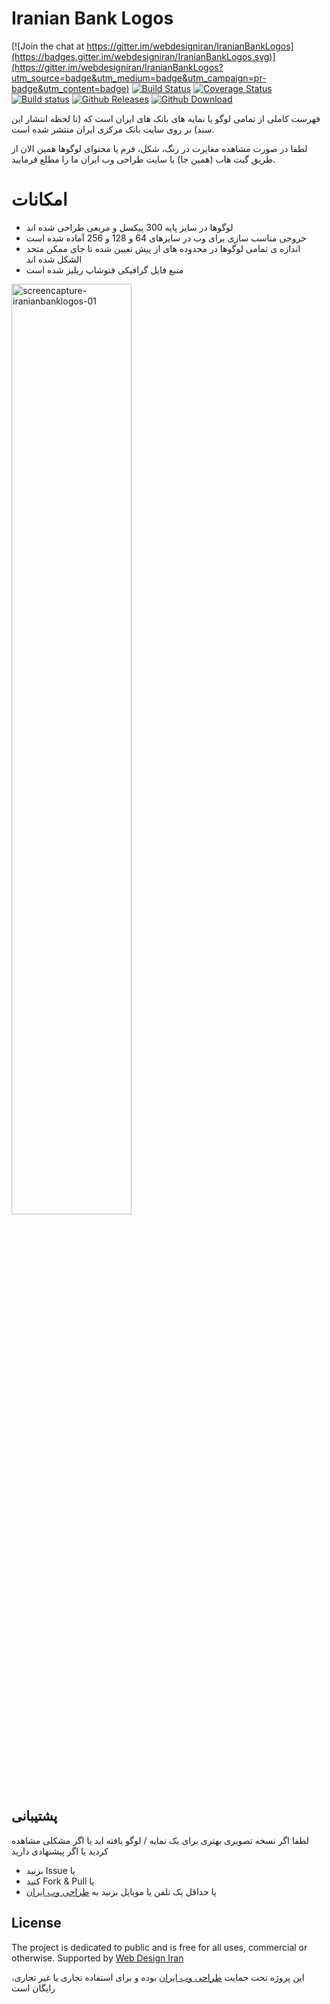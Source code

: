 # Iranian Bank Logos

[![Join the chat at https://gitter.im/webdesigniran/IranianBankLogos](https://badges.gitter.im/webdesigniran/IranianBankLogos.svg)](https://gitter.im/webdesigniran/IranianBankLogos?utm_source=badge&utm_medium=badge&utm_campaign=pr-badge&utm_content=badge)
[![Build Status](https://travis-ci.org/webdesigniran/IranianBankLogos.svg?branch=master)](https://travis-ci.org/webdesigniran/IranianBankLogos)
[![Coverage Status](https://coveralls.io/repos/github/webdesigniran/IranianBankLogos/badge.svg?branch=master)](https://coveralls.io/github/webdesigniran/IranianBankLogos?branch=master)
[![Build status](https://ci.appveyor.com/api/projects/status/m5fs0b5y0ofvg71f?svg=true)](https://ci.appveyor.com/project/amastaneh/iranianbanklogos)
[![Github Releases](https://img.shields.io/badge/release-v1.0-blue.svg)]()
[![Github Download](https://img.shields.io/badge/downloads-7k-brightgreen.svg?style=flat)]()

فهرست کاملی از تمامی لوگو یا نمایه های بانک های ایران است که (تا لحظه انتشار این سند) بر روی سایت بانک مرکزی ایران منتشر شده است.

لطفا در صورت مشاهده مغایرت در رنگ، شکل، فرم یا محتوای لوگوها همین الان از طریق گیت هاب (همین جا) یا سایت طراحی وب ایران ما را مطلع فرمایید.

# امکانات
- لوگوها در سایز پایه 300 پیکسل و مربعی طراحی شده اند
- خروجی مناسب سازی برای وب در سایزهای 64 و 128 و 256 آماده شده است
- اندازه ی تمامی لوگوها در محدوده های از پیش تعیین شده تا جای ممکن متحد الشکل شده اند
- منبع فایل گرافیکی فتوشاپ ریلیز شده است


<img alt="screencapture-iranianbanklogos-01" src="https://cloud.githubusercontent.com/assets/6195199/15833653/01982676-2c3d-11e6-8bbf-00c1310d73de.png" width="61.8%">



## پشتیبانی
لطفا اگر نسخه تصویری بهتری برای یک نمایه / لوگو یافته اید
یا اگر مشکلی مشاهده کردید
یا اگر پیشنهادی دارید
- &#x202b;یا Issue بزنید
- &#x202b;یا Fork & Pull کنید
- &#x202b;یا حداقل یک تلفن یا موبایل بزنید به [طراحی وب ایران](http://webdesigniran.com)

## <a name="license"></a> License

The project is dedicated to public and is free for all uses, commercial or otherwise.
Supported by [Web Design Iran](http://webdesigniran.com)

این پروژه تحت حمایت
[طراحی وب ایران](http://webdesigniran.com)
 بوده و برای استفاده تجاری یا غیر تجاری، رایگان است

